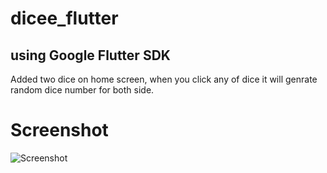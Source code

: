 # dicee_flutter
## using Google Flutter SDK

Added two dice on home screen, when you click any of dice it will genrate random dice number for both side.

# Screenshot

![Screenshot](https://i.ibb.co/5YgLN6M/Screenshot-20200422-132154.png)
